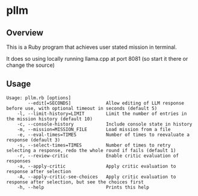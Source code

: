pllm
====

## Overview

This is a Ruby program that achieves user stated mission in terminal.

It does so using locally running llama.cpp at port 8081 (so start it there or change the source)

## Usage

```
Usage: pllm.rb [options]
        --edit[=SECONDS]             Allow editing of LLM response before use, with optional timeout in seconds (default 5)
    -l, --limit-history=LIMIT        Limit the number of entries in the mission history (default 10)
    -c, --console-history            Include console state in history
    -m, --mission=MISSION_FILE       Load mission from a file
    -e, --eval-times=TIMES           Number of times to reevaluate a response (default 3)
    -s, --select-times=TIMES         Number of times to retry selecting a response, redo the whole round if fails (default 1)
    -r, --review-critic              Enable critic evaluation of responses
    -a, --apply-critic               Apply critic evaluation to response after selection
    -A, --apply-critic-see-choices   Apply critic evaluation to response after selection, but see the choices first
    -h, --help                       Prints this help
```

